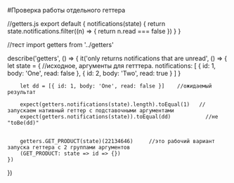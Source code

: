 #Проверка работы отдельного геттера

//getters.js
export default {
  notifications(state) {
    return state.notifications.filter((n) => {
      return n.read === false
    })
  }
}



//тест
import getters from '../getters'

describe('getters', () => {
    it('only returns notifications that are unread', () => {
        let state = {    //исходное, аргументы для гетттера.
            notifications: [
                { id: 1, body: 'One', read: false },
                { id: 2, body: 'Two', read: true }
            ]
        }

        let dd = [{ id: 1, body: 'One', read: false }]    //ожидаемый результат

        expect(getters.notifications(state).length).toEqual(1)   //запускаем нативный геттер с подставочными аргументами
        expect(getters.notifications(state)).toEqual(dd)           //не "toBe(dd)"


        getters.GET_PRODUCT(state)(22134646)     //это рабочий вариант запуска геттера с 2 группами аргументов
        (GET_PRODUCT: state => id => {})
    })
})











